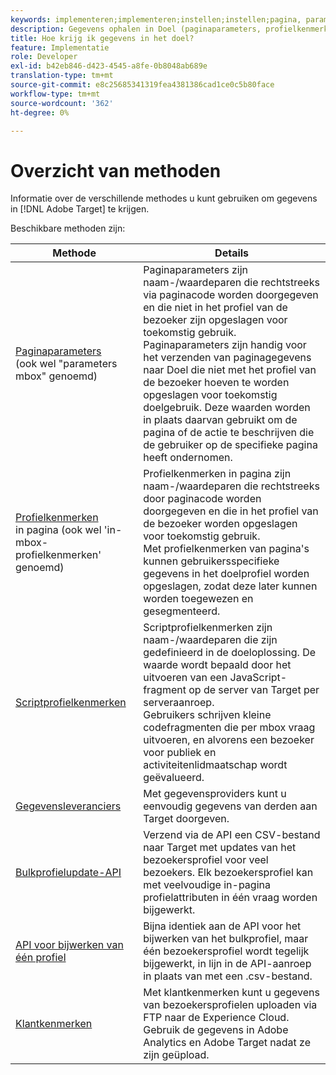```yaml
---
keywords: implementeren;implementeren;instellen;instellen;pagina, parameter;tomcat;url gecodeerd;in-page profiel, kenmerk;mbox, parameter;in-page profiel, kenmerken;script, profielkenmerk;bulk profiel, update-API;single file, update-API;klantkenmerken;gegevensproviders;data provider;data provider
description: Gegevens ophalen in Doel (paginaparameters, profielkenmerken, scriptprofielkenmerken, gegevensproviders, update-API's met één profiel en bulkprofielen, klantkenmerken).
title: Hoe krijg ik gegevens in het doel?
feature: Implementatie
role: Developer
exl-id: b42eb846-d423-4545-a8fe-0b8048ab689e
translation-type: tm+mt
source-git-commit: e8c25685341319fea4381386cad1ce0c5b80face
workflow-type: tm+mt
source-wordcount: '362'
ht-degree: 0%

---
```


# Overzicht van methoden

Informatie over de verschillende methodes u kunt gebruiken om gegevens in [!DNL Adobe Target] te krijgen.

Beschikbare methoden zijn:

| Methode | Details |
| --- | --- |
| [Paginaparameters](/help/c-implementing-target/c-considerations-before-you-implement-target/c-methods-to-get-data-into-target/page-parameters.md)<br> (ook wel &quot;parameters mbox&quot; genoemd) | Paginaparameters zijn naam-/waardeparen die rechtstreeks via paginacode worden doorgegeven en die niet in het profiel van de bezoeker zijn opgeslagen voor toekomstig gebruik.<br>Paginaparameters zijn handig voor het verzenden van paginagegevens naar Doel die niet met het profiel van de bezoeker hoeven te worden opgeslagen voor toekomstig doelgebruik. Deze waarden worden in plaats daarvan gebruikt om de pagina of de actie te beschrijven die de gebruiker op de specifieke pagina heeft ondernomen. |
| [Profielkenmerken](/help/c-implementing-target/c-considerations-before-you-implement-target/c-methods-to-get-data-into-target/in-page-profile-attributes.md)<br> in pagina (ook wel &#39;in-mbox-profielkenmerken&#39; genoemd) | Profielkenmerken in pagina zijn naam-/waardeparen die rechtstreeks door paginacode worden doorgegeven en die in het profiel van de bezoeker worden opgeslagen voor toekomstig gebruik.<br>Met profielkenmerken van pagina&#39;s kunnen gebruikersspecifieke gegevens in het doelprofiel worden opgeslagen, zodat deze later kunnen worden toegewezen en gesegmenteerd. |
| [Scriptprofielkenmerken](/help/c-implementing-target/c-considerations-before-you-implement-target/c-methods-to-get-data-into-target/script-profile-attributes.md) | Scriptprofielkenmerken zijn naam-/waardeparen die zijn gedefinieerd in de doeloplossing. De waarde wordt bepaald door het uitvoeren van een JavaScript-fragment op de server van Target per serveraanroep.<br>Gebruikers schrijven kleine codefragmenten die per mbox vraag uitvoeren, en alvorens een bezoeker voor publiek en activiteitenlidmaatschap wordt geëvalueerd. |
| [Gegevensleveranciers](/help/c-implementing-target/c-considerations-before-you-implement-target/c-methods-to-get-data-into-target/data-providers.md) | Met gegevensproviders kunt u eenvoudig gegevens van derden aan Target doorgeven. |
| [Bulkprofielupdate-API](/help/c-implementing-target/c-considerations-before-you-implement-target/c-methods-to-get-data-into-target/bulk-profile-update-api.md) | Verzend via de API een CSV-bestand naar Target met updates van het bezoekersprofiel voor veel bezoekers. Elk bezoekersprofiel kan met veelvoudige in-pagina profielattributen in één vraag worden bijgewerkt. |
| [API voor bijwerken van één profiel](/help/c-implementing-target/c-considerations-before-you-implement-target/c-methods-to-get-data-into-target/single-profile-update-api.md) | Bijna identiek aan de API voor het bijwerken van het bulkprofiel, maar één bezoekersprofiel wordt tegelijk bijgewerkt, in lijn in de API-aanroep in plaats van met een .csv-bestand. |
| [Klantkenmerken](/help/c-implementing-target/c-considerations-before-you-implement-target/c-methods-to-get-data-into-target/customer-attributes.md) | Met klantkenmerken kunt u gegevens van bezoekersprofielen uploaden via FTP naar de Experience Cloud. Gebruik de gegevens in Adobe Analytics en Adobe Target nadat ze zijn geüpload. |












